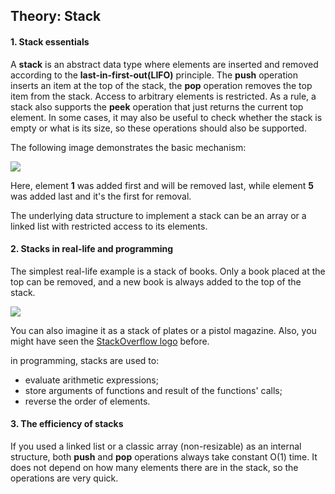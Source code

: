 ## Theory: Stack

#### 1. Stack essentials
A **stack** is an abstract data type where elements are inserted
and removed according to the **last-in-first-out(LIFO)** principle.
The **push** operation inserts an item at the top of the stack, the 
**pop** operation removes the top item from the stack. Access to
arbitrary elements is restricted. As a rule, a stack also supports
the **peek** operation that just returns the current top element. In
some cases, it may also be useful to check whether the stack is
empty or what is its size, so these operations should also be
supported.

The following image demonstrates the basic mechanism:

![](https://ucarecdn.com/7a995b9c-41db-4e90-abed-86897e1d98f0/)

Here, element **1** was added first and will be removed last, while
element **5** was added last and it's the first for removal.

The underlying data structure to implement a stack can be an
array or a linked list with restricted access to its elements.

#### 2. Stacks in real-life and programming
The simplest real-life example is a stack of books. Only a book
placed at the top can be removed, and a new book is always
added to the top of the stack.

![](https://ucarecdn.com/d4e6eb22-3e97-4f9e-ad40-f6f8a8738223/)

You can also imagine it as a stack of plates or a pistol magazine.
Also, you might have seen the [StackOverflow logo](https://s3.amazonaws.com/media.eremedia.com/uploads/2012/08/24111405/stackoverflow-logo-700x467.png) before.

in programming, stacks are used to:
- evaluate arithmetic expressions;
- store arguments of functions and result of the functions'
  calls;
- reverse the order of elements.

#### 3. The efficiency of stacks 
If you used a linked list or a classic array (non-resizable) as an
internal structure, both **push** and **pop** operations always take
constant O(1) time. It does not depend on how many elements 
there are in the stack, so the operations are very quick.